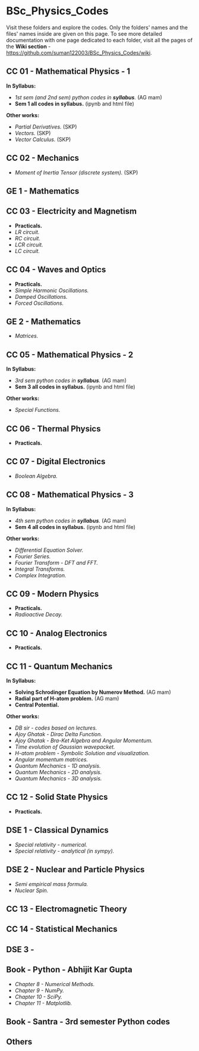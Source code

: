 # BSc_Physics_Codes
Visit these folders and explore the codes. Only the folders' names and the files' names inside are given on this page. To see more detailed documentation with one page dedicated to each folder, visit all the pages of the **Wiki section** - https://github.com/suman122003/BSc_Physics_Codes/wiki.

## CC 01 - Mathematical Physics - 1
**In Syllabus:**
* *1st sem (and 2nd sem) python codes in **syllabus**.* (AG mam)
* **Sem 1 all codes in syllabus.** (ipynb and html file)

**Other works:**
* *Partial Derivatives.* (SKP)
* *Vectors.* (SKP)
* *Vector Calculus.* (SKP)
## CC 02 - Mechanics
* *Moment of Inertia Tensor (discrete system).* (SKP)
## GE 1 - Mathematics

## CC 03 - Electricity and Magnetism
* **Practicals.**
* *LR circuit.*
* *RC circuit.*
* *LCR circuit.*
* *LC circuit.*
## CC 04 - Waves and Optics
* **Practicals.**
* *Simple Harmonic Oscillations.*
* *Damped Oscillations.*
* *Forced Oscillations.*
## GE 2 - Mathematics
* *Matrices.*
## CC 05 - Mathematical Physics - 2
**In Syllabus:**
* *3rd sem python codes in **syllabus**.* (AG mam)
* **Sem 3 all codes in syllabus.** (ipynb and html file)

**Other works:**
* *Special Functions.*
## CC 06 - Thermal Physics
* **Practicals.**
## CC 07 - Digital Electronics
* *Boolean Algebra.*
## CC 08 - Mathematical Physics - 3
**In Syllabus:**
* *4th sem python codes in **syllabus**.* (AG mam)
* **Sem 4 all codes in syllabus.** (ipynb and html file)

**Other works:**
* *Differential Equation Solver.*
* *Fourier Series.*
* *Fourier Transform - DFT and FFT.*
* *Integral Transforms.*
* *Complex Integration.*
## CC 09 - Modern Physics
* **Practicals.**
* *Radioactive Decay.*
## CC 10 - Analog Electronics
* **Practicals.**
## CC 11 - Quantum Mechanics
**In Syllabus:**
* **Solving Schrodinger Equation by Numerov Method.** (AG mam)
* **Radial part of H-atom problem.** (AG mam)
* **Central Potential.**

**Other works:**
* *DB sir - codes based on lectures.*
* *Ajoy Ghatak - Dirac Delta Function.*
* *Ajoy Ghatak - Bra-Ket Algebra and Angular Momentum.*
* *Time evolution of Gaussian wavepacket.*
* *H-atom problem - Symbolic Solution and visualization.*
* *Angular momentum matrices.*
* *Quantum Mechanics - 1D analysis.*
* *Quantum Mechanics - 2D analysis.*
* *Quantum Mechanics - 3D analysis.*
## CC 12 - Solid State Physics
* **Practicals.**
## DSE 1 - Classical Dynamics
* *Special relativity - numerical.*
* *Special relativity - analytical (in sympy).*
## DSE 2 - Nuclear and Particle Physics
* *Semi empirical mass formula.*
* *Nuclear Spin.*
## CC 13 - Electromagnetic Theory

## CC 14 - Statistical Mechanics

## DSE 3 - 

## Book - Python - Abhijit Kar Gupta
* *Chapter 8 - Numerical Methods.*
* *Chapter 9 - NumPy.*
* *Chapter 10 - SciPy.*
* *Chapter 11 - Matplotlib.*
## Book - Santra - 3rd semester Python codes

## Others
